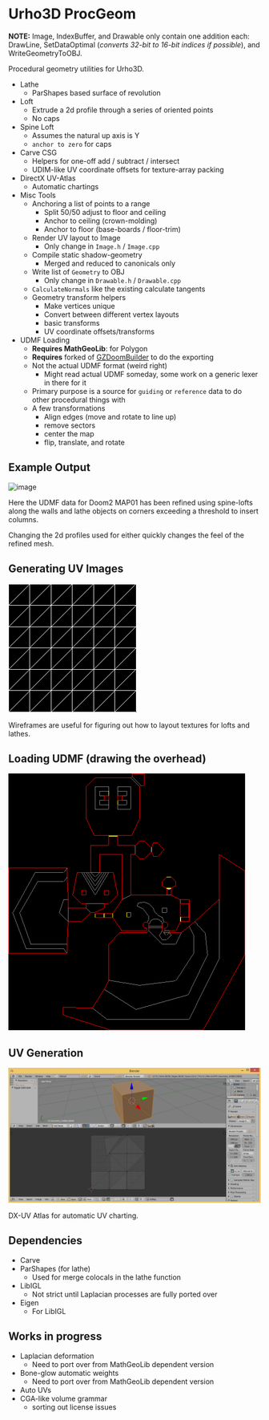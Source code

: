 # Urho3D ProcGeom

**NOTE:** Image, IndexBuffer, and Drawable only contain one addition each: DrawLine, SetDataOptimal (*converts 32-bit to 16-bit indices if possible*), and WriteGeometryToOBJ.

Procedural geometry utilities for Urho3D.

- Lathe
  - ParShapes based surface of revolution
- Loft
  - Extrude a 2d profile through a series of oriented points
  - No caps
- Spine Loft 
  - Assumes the natural up axis is Y
  - `anchor to zero` for caps
- Carve CSG
  - Helpers for one-off add / subtract / intersect
  - UDIM-like UV coordinate offsets for texture-array packing
- DirectX UV-Atlas
  - Automatic chartings
- Misc Tools
  - Anchoring a list of points to a range
    - Split 50/50 adjust to floor and ceiling
    - Anchor to ceiling (crown-molding)
    - Anchor to floor (base-boards / floor-trim)
  - Render UV layout to Image
    - Only change in `Image.h` / `Image.cpp`
  - Compile static shadow-geometry
    - Merged and reduced to canonicals only
  - Write list of `Geometry` to OBJ
    - Only change in `Drawable.h` / `Drawable.cpp`
  - `CalculateNormals` like the existing calculate tangents
  - Geometry transform helpers
    - Make vertices unique
    - Convert between different vertex layouts
    - basic transforms
    - UV coordinate offsets/transforms
- UDMF Loading
  - **Requires MathGeoLib**: for Polygon
  - **Requires** forked of [GZDoomBuilder](https://github.com/JSandusky/GZDoom-Builder) to do the exporting
  - Not the actual UDMF format (weird right)
    - Might read actual UDMF someday, some work on a generic lexer in there for it
  - Primary purpose is a source for `guiding` or `reference` data to do other procedural things with
  - A few transformations
    - Align edges (move and rotate to line up)
    - remove sectors
    - center the map
    - flip, translate, and rotate

## Example Output

![image](image.png)

Here the UDMF data for Doom2 MAP01 has been refined using spine-lofts along the walls and lathe objects on corners exceeding a threshold to insert columns.

Changing the 2d profiles used for either quickly changes the feel of the refined mesh.

## Generating UV Images

![UVTest.png](UVTest.png)

Wireframes are useful for figuring out how to layout textures for lofts and lathes.

## Loading UDMF (drawing the overhead)

![TestMap.png](TestMap.png)

## UV Generation

![UV generation](UVGen.png)

DX-UV Atlas for automatic UV charting.

## Dependencies

- Carve
- ParShapes (for lathe)
  - Used for merge colocals in the lathe function
- LibIGL
  - Not strict until Laplacian processes are fully ported over
- Eigen
  - For LibIGL

## Works in progress

- Laplacian deformation
  - Need to port over from MathGeoLib dependent version
- Bone-glow automatic weights
  - Need to port over from MathGeoLib dependent version
- Auto UVs
- CGA-like volume grammar
  - sorting out license issues

